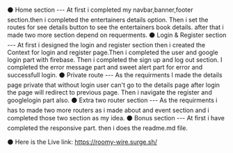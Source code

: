 ⚫ Home section ---
    At first i completed my navbar,banner,footer section.then i completed the entertainers details option. Then i set the routes for see details button to see the entertainers book details. after that i made two more section depend on requerments.
⚫ Login & Register section ---
    At first i designed the login and register section then i created the Context for login and register page.Then i completed the user and google login part with firebase. Then i completed the sign up and log out section. I completed the error message part and sweet alert part for error and successfull login.
⚫ Private route ---
    As the requirments I made the details page private that without login user can't go to the details page after login the page will redirect to 
    previous page. Then i navigate the register and googlelogin part also.
⚫ Extra two router section ---
    As the requirments i has to made two more routers as i made about and event section 
    and i completed those two section as my idea.
⚫ Bonus section ---
    At first i have completed the responsive part. then i does the readme.md file. 

⚫ Here is the 
    Live link: https://roomy-wire.surge.sh/